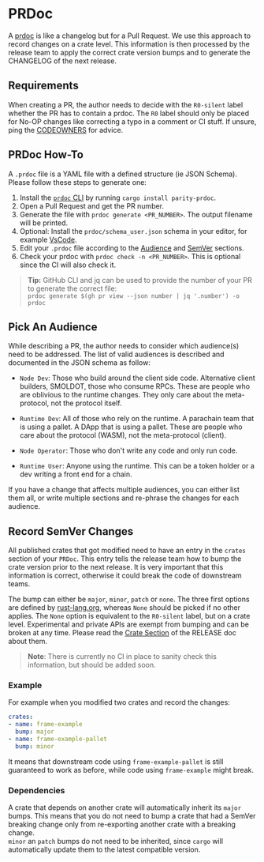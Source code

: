 # PRDoc

A [prdoc](https://github.com/paritytech/prdoc) is like a changelog but for a Pull Request. We use this approach to
record changes on a crate level. This information is then processed by the release team to apply the correct crate
version bumps and to generate the CHANGELOG of the next release.

## Requirements

When creating a PR, the author needs to decide with the `R0-silent` label whether the PR has to contain a prdoc. The
`R0` label should only be placed for No-OP changes like correcting a typo in a comment or CI stuff. If unsure, ping
the [CODEOWNERS](../../.github/CODEOWNERS) for advice.

## PRDoc How-To

A `.prdoc` file is a YAML file with a defined structure (ie JSON Schema). Please follow these steps to generate one:

1. Install the [`prdoc` CLI](https://github.com/paritytech/prdoc) by running `cargo install parity-prdoc`.
1. Open a Pull Request and get the PR number.
1. Generate the file with `prdoc generate <PR_NUMBER>`. The output filename will be printed.
1. Optional: Install the `prdoc/schema_user.json` schema in your editor, for example
[VsCode](https://github.com/paritytech/prdoc?tab=readme-ov-file#schemas).
1. Edit your `.prdoc` file according to the [Audience](#pick-an-audience) and [SemVer](#record-semver-changes) sections.
1. Check your prdoc with `prdoc check -n <PR_NUMBER>`. This is optional since the CI will also check it.

> **Tip:** GitHub CLI and jq can be used to provide the number of your PR to generate the correct file:  
> `prdoc generate $(gh pr view --json number | jq '.number') -o prdoc`

## Pick An Audience

While describing a PR, the author needs to consider which audience(s) need to be addressed.
The list of valid audiences is described and documented in the JSON schema as follow:

- `Node Dev`: Those who build around the client side code. Alternative client builders, SMOLDOT, those who consume RPCs.
   These are people who are oblivious to the runtime changes. They only care about the meta-protocol, not the protocol
   itself.

- `Runtime Dev`: All of those who rely on the runtime. A parachain team that is using a pallet. A DApp that is using a
   pallet. These are people who care about the protocol (WASM), not the meta-protocol (client).

- `Node Operator`: Those who don't write any code and only run code.

- `Runtime User`: Anyone using the runtime. This can be a token holder or a dev writing a front end for a chain.

If you have a change that affects multiple audiences, you can either list them all, or write multiple sections and
re-phrase the changes for each audience.

## Record SemVer Changes

All published crates that got modified need to have an entry in the `crates` section of your `PRDoc`. This entry tells
the release team how to bump the crate version prior to the next release. It is very important that this information is
correct, otherwise it could break the code of downstream teams.

The bump can either be `major`, `minor`, `patch` or `none`. The three first options are defined by
[rust-lang.org](https://doc.rust-lang.org/cargo/reference/semver.html), whereas `None` should be picked if no other
applies. The `None` option is equivalent to the `R0-silent` label, but on a crate level. Experimental and private APIs
are exempt from bumping and can be broken at any time. Please read the [Crate Section](../RELEASE.md) of the RELEASE doc
about them.

> **Note**: There is currently no CI in place to sanity check this information, but should be added soon.

### Example

For example when you modified two crates and record the changes:

```yaml
crates:
- name: frame-example
  bump: major
- name: frame-example-pallet
  bump: minor
```

It means that downstream code using `frame-example-pallet` is still guaranteed to work as before, while code using
`frame-example` might break.

### Dependencies

A crate that depends on another crate will automatically inherit its `major` bumps. This means that you do not need to
bump a crate that had a SemVer breaking change only from re-exporting another crate with a breaking change.  
`minor` an `patch` bumps do not need to be inherited, since `cargo` will automatically update them to the latest
compatible version.
